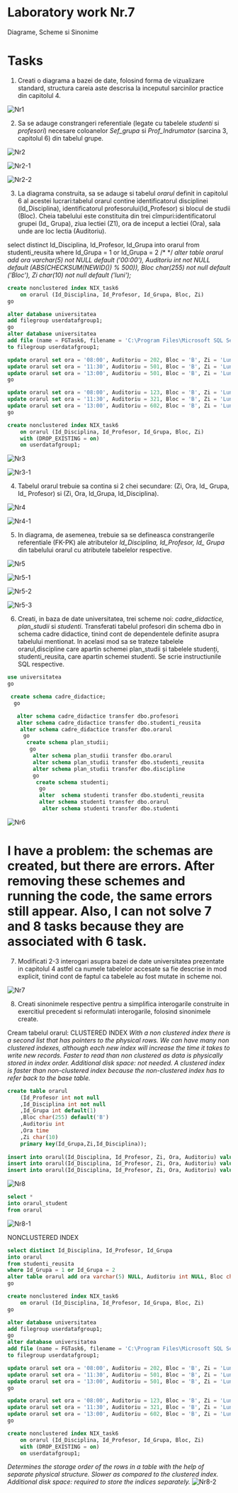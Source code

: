 # Laboratory work Nr.7
Diagrame, Scheme si Sinonime

Tasks
======

1. Creati o diagrama a bazei de date, folosind forma de vizualizare standard, structura careia aste descrisa la inceputul sarcinilor practice din capitolul 4.

![Nr1](https://github.com/KatyaFAF172/BD/blob/master/Laboratory-work-7/image/Nr1.png)



2. Sa se adauge constrangeri referentiale (legate cu tabelele *studenti* si *profesori*) necesare coloanelor *Sef_grupa* si *Prof_Indrumator* (sarcina 3, capitolul 6) din tabelul grupe.


![Nr2](https://github.com/KatyaFAF172/BD/blob/master/Laboratory-work-7/image/Nr2.png)

![Nr2-1](https://github.com/KatyaFAF172/BD/blob/master/Laboratory-work-7/image/Nr2-1.png)

![Nr2-2](https://github.com/KatyaFAF172/BD/blob/master/Laboratory-work-7/image/Nr2-2.png)



3. La diagrama construita, sa se adauge si tabelul *orarul* definit in capitolul 6 al acestei lucrari:tabelul orarul contine identificatorul disciplinei (ld_Disciplina), identificatorul profesorului(Id_Profesor) si blocul de studii (Bloc). Cheia tabelului este constituita din trei cîmpuri:identificatorul grupei (Id_ Grupa), ziua lectiei (Z1), ora de inceput a lectiei (Ora), sala unde are loc lectia (Auditoriu).

select distinct Id_Disciplina, Id_Profesor, Id_Grupa
into orarul
from studenti_reusita
where Id_Grupa = 1 or Id_Grupa = 2 
/*   */
*alter table orarul add ora varchar(5) not NULL default ('00:00'), Auditoriu int not NULL default (ABS(CHECKSUM(NEWID()) % 500)), Bloc char(255) not null default ('Bloc'), Zi char(10) not null default ('luni');*

```sql
create nonclustered index NIX_task6  
    on orarul (Id_Disciplina, Id_Profesor, Id_Grupa, Bloc, Zi)  
go

alter database universitatea
add filegroup userdatafgroup1;
go
alter database universitatea
add file (name = FGTask6, filename = 'C:\Program Files\Microsoft SQL Server\MSSQL14.MSSQLSERVER\MSSQL\DATA\FGTask6.ndf')
to filegroup userdatafgroup1;

update orarul set ora = '08:00', Auditoriu = 202, Bloc = 'B', Zi = 'Luni' where Id_Disciplina = 107 and Id_Grupa = 1;
update orarul set ora = '11:30', Auditoriu = 501, Bloc = 'B', Zi = 'Luni' where Id_Disciplina = 108 and Id_Grupa = 1;
update orarul set ora = '13:00', Auditoriu = 501, Bloc = 'B', Zi = 'Luni' where Id_Disciplina = 119 and Id_Grupa = 1;
go

update orarul set ora = '08:00', Auditoriu = 123, Bloc = 'B', Zi = 'Luni' where Id_Disciplina = 108 and Id_Grupa = 2;
update orarul set ora = '11:30', Auditoriu = 321, Bloc = 'B', Zi = 'Luni' where Id_Disciplina = 120 and Id_Grupa = 2;
update orarul set ora = '13:00', Auditoriu = 602, Bloc = 'B', Zi = 'Luni' where Id_Disciplina = 107 and Id_Grupa = 2;
go

create nonclustered index NIX_task6  
    on orarul (Id_Disciplina, Id_Profesor, Id_Grupa, Bloc, Zi)  
    with (DROP_EXISTING = on)  
    on userdatafgroup1; 

```

![Nr3](https://github.com/KatyaFAF172/BD/blob/master/Laboratory-work-7/image/Nr3.png)


![Nr3-1](https://github.com/KatyaFAF172/BD/blob/master/Laboratory-work-7/image/Nr3-1.PNG)



4. Tabelul orarul trebuie sa contina si 2 chei secundare: (Zi, Ora, Id_ Grupa, Id_ Profesor) si (Zi, Ora, ld_Grupa, ld_Disciplina).


![Nr4](https://github.com/KatyaFAF172/BD/blob/master/Laboratory-work-7/image/Nr4.PNG)

![Nr4-1](https://github.com/KatyaFAF172/BD/blob/master/Laboratory-work-7/image/Nr4-1.PNG)


5. In diagrama, de asemenea, trebuie sa se defineasca constrangerile referentiale (FK-PK) ale atributelor *ld_Disciplina, ld_Profesor, Id_ Grupa* din tabelului orarul cu atributele tabelelor respective.


![Nr5](https://github.com/KatyaFAF172/BD/blob/master/Laboratory-work-7/image/Nr5.PNG)

![Nr5-1](https://github.com/KatyaFAF172/BD/blob/master/Laboratory-work-7/image/Nr5-1.PNG)

![Nr5-2](https://github.com/KatyaFAF172/BD/blob/master/Laboratory-work-7/image/Nr5-2.PNG)

![Nr5-3](https://github.com/KatyaFAF172/BD/blob/master/Laboratory-work-7/image/Nr5-3.PNG)


6. Creati, in baza de date universitatea, trei scheme noi: *cadre_didactice, plan_studii* si *studenti*. Transferati tabelul profesori din schema dbo in schema cadre didactice, tinind cont de dependentele definite asupra tabelului mentionat. In acelasi mod sa se trateze tabelele orarul,discipline care apartin schemei plan_studii și tabelele studenți, studenti_reusita, care apartin schemei studenti. Se scrie instructiunile SQL respective.


```sql
use universitatea 
go

 create schema cadre_didactice;
  go

   alter schema cadre_didactice transfer dbo.profesori 
   alter schema cadre_didactice transfer dbo.studenti_reusita
    alter schema cadre_didactice transfer dbo.orarul
	 go
	  create schema plan_studii;
	   go
	    alter schema plan_studii transfer dbo.orarul 
		alter schema plan_studii transfer dbo.studenti_reusita 
		alter schema plan_studii transfer dbo.discipline 
		go
		 create schema studenti;
		  go 
          alter  schema studenti transfer dbo.studenti_reusita 
		  alter schema studenti transfer dbo.orarul
		   alter schema studenti transfer dbo.studenti
```

![Nr6](https://github.com/KatyaFAF172/BD/blob/master/Laboratory-work-7/image/Nr6.PNG)



I have a problem: the schemas are created, but there are errors. After removing these schemes and running the code, the same errors still appear. Also, I can not solve 7 and 8 tasks because they are associated with 6 task.  
====


7. Modificati 2-3 interogari asupra bazei de date universitatea prezentate in capitolul 4 astfel ca numele tabelelor accesate sa fie descrise in mod explicit, tinind cont de faptul ca tabelele au fost mutate in scheme noi.



![Nr7](https://github.com/KatyaFAF172/BD/blob/master/Laboratory-work-7/image/Nr7.PNG)


8. Creati sinonimele respective pentru a simplifica interogarile construite in exercitiul precedent si reformulati interogarile, folosind sinonimele create.



Cream tabelul orarul:
CLUSTERED INDEX
*With a non clustered index there is a second list that has pointers to the physical rows. We can have many non clustered indexes, although each new index will increase the time it takes to write new records. Faster to read than non clustered as data is physically stored in index order.*
*Additional disk space: not needed.*
*A clustered index is faster than non-clustered index because the non-clustered index has to refer back to the base table.*

```sql
create table orarul
	(Id_Profesor int not null
	,Id_Disciplina int not null
	,Id_Grupa int default(1)
	,Bloc char(255) default('B')
	,Auditoriu int
	,Ora time
	,Zi char(10) 
	primary key(Id_Grupa,Zi,Id_Disciplina));
	
insert into orarul(Id_Disciplina, Id_Profesor, Zi, Ora, Auditoriu) values(107, 101, 'Luni', '08:00', 202)
insert into orarul(Id_Disciplina, Id_Profesor, Zi, Ora, Auditoriu) values(108, 101, 'Luni', '11:30', 501)
insert into orarul(Id_Disciplina, Id_Profesor, Zi, Ora, Auditoriu) values(119, 117, 'Luni', '13:00', 501)
```
![Nr8](https://github.com/KatyaFAF172/BD/blob/master/Laboratory-work-7/image/Nr8.PNG)



```sql
select *
into orarul_student
from orarul
```
![Nr8-1](https://github.com/KatyaFAF172/BD/blob/master/Laboratory-work-7/image/Nr8-1.PNG)

NONCLUSTERED INDEX
```sql
select distinct Id_Disciplina, Id_Profesor, Id_Grupa
into orarul
from studenti_reusita
where Id_Grupa = 1 or Id_Grupa = 2 
alter table orarul add ora varchar(5) NULL, Auditoriu int NULL, Bloc char(255), Zi char(10);
go

create nonclustered index NIX_task6  
    on orarul (Id_Disciplina, Id_Profesor, Id_Grupa, Bloc, Zi)  
go

alter database universitatea
add filegroup userdatafgroup1;
go
alter database universitatea
add file (name = FGTask6, filename = 'C:\Program Files\Microsoft SQL Server\MSSQL14.MSSQLSERVER\MSSQL\DATA\FGTask6.ndf')
to filegroup userdatafgroup1;

update orarul set ora = '08:00', Auditoriu = 202, Bloc = 'B', Zi = 'Luni' where Id_Disciplina = 107 and Id_Grupa = 1;
update orarul set ora = '11:30', Auditoriu = 501, Bloc = 'B', Zi = 'Luni' where Id_Disciplina = 108 and Id_Grupa = 1;
update orarul set ora = '13:00', Auditoriu = 501, Bloc = 'B', Zi = 'Luni' where Id_Disciplina = 119 and Id_Grupa = 1;
go

update orarul set ora = '08:00', Auditoriu = 123, Bloc = 'B', Zi = 'Luni' where Id_Disciplina = 108 and Id_Grupa = 2;
update orarul set ora = '11:30', Auditoriu = 321, Bloc = 'B', Zi = 'Luni' where Id_Disciplina = 120 and Id_Grupa = 2;
update orarul set ora = '13:00', Auditoriu = 602, Bloc = 'B', Zi = 'Luni' where Id_Disciplina = 107 and Id_Grupa = 2;
go

create nonclustered index NIX_task6  
    on orarul (Id_Disciplina, Id_Profesor, Id_Grupa, Bloc, Zi)  
    with (DROP_EXISTING = on)  
    on userdatafgroup1; 
```
*Determines the storage order of the rows in a table with the help of separate physical structure. Slower as compared to the clustered index. Additional disk space: required to store the indices separately.*
![Nr8-2](https://github.com/KatyaFAF172/BD/blob/master/Laboratory-work-7/image/Nr8-2.png)